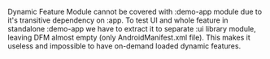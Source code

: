 Dynamic Feature Module cannot be covered with :demo-app module due to it's
transitive dependency on :app. To test UI and whole feature in standalone
:demo-app we have to extract it to separate :ui library module, leaving DFM
almost empty (only AndroidManifest.xml file). This makes it useless and
impossible to have on-demand loaded dynamic features.
